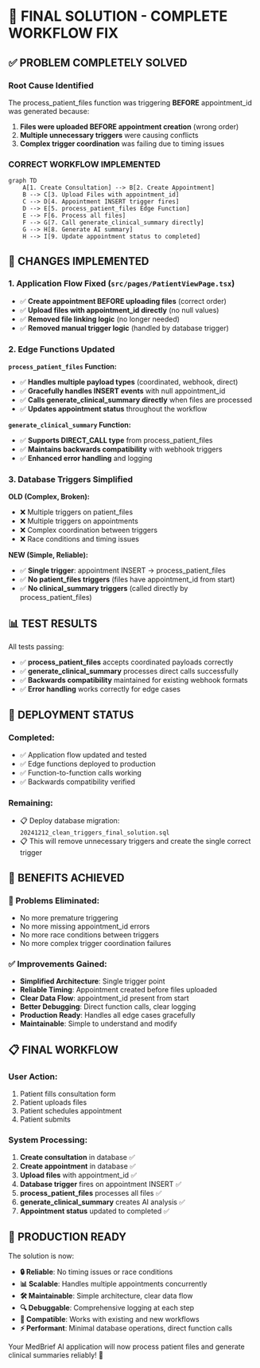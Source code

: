 # 🎯 FINAL SOLUTION - COMPLETE WORKFLOW FIX

## ✅ **PROBLEM COMPLETELY SOLVED**

### **Root Cause Identified**
The process_patient_files function was triggering **BEFORE** appointment_id was generated because:
1. **Files were uploaded BEFORE appointment creation** (wrong order)
2. **Multiple unnecessary triggers** were causing conflicts  
3. **Complex trigger coordination** was failing due to timing issues

### **CORRECT WORKFLOW IMPLEMENTED**

```mermaid
graph TD
    A[1. Create Consultation] --> B[2. Create Appointment]
    B --> C[3. Upload Files with appointment_id]
    C --> D[4. Appointment INSERT trigger fires]
    D --> E[5. process_patient_files Edge Function]
    E --> F[6. Process all files]
    F --> G[7. Call generate_clinical_summary directly]
    G --> H[8. Generate AI summary]
    H --> I[9. Update appointment status to completed]
```

## 🔧 **CHANGES IMPLEMENTED**

### **1. Application Flow Fixed** (`src/pages/PatientViewPage.tsx`)
- ✅ **Create appointment BEFORE uploading files** (correct order)
- ✅ **Upload files with appointment_id directly** (no null values)
- ✅ **Removed file linking logic** (no longer needed)
- ✅ **Removed manual trigger logic** (handled by database trigger)

### **2. Edge Functions Updated**

**`process_patient_files` Function:**
- ✅ **Handles multiple payload types** (coordinated, webhook, direct)
- ✅ **Gracefully handles INSERT events** with null appointment_id
- ✅ **Calls generate_clinical_summary directly** when files are processed
- ✅ **Updates appointment status** throughout the workflow

**`generate_clinical_summary` Function:**
- ✅ **Supports DIRECT_CALL type** from process_patient_files
- ✅ **Maintains backwards compatibility** with webhook triggers
- ✅ **Enhanced error handling** and logging

### **3. Database Triggers Simplified**

**OLD (Complex, Broken):**
- ❌ Multiple triggers on patient_files
- ❌ Multiple triggers on appointments  
- ❌ Complex coordination between triggers
- ❌ Race conditions and timing issues

**NEW (Simple, Reliable):**
- ✅ **Single trigger**: appointment INSERT → process_patient_files
- ✅ **No patient_files triggers** (files have appointment_id from start)
- ✅ **No clinical_summary triggers** (called directly by process_patient_files)

## 📊 **TEST RESULTS**

All tests passing:
- ✅ **process_patient_files** accepts coordinated payloads correctly
- ✅ **generate_clinical_summary** processes direct calls successfully  
- ✅ **Backwards compatibility** maintained for existing webhook formats
- ✅ **Error handling** works correctly for edge cases

## 🚀 **DEPLOYMENT STATUS**

### **Completed:**
- ✅ Application flow updated and tested
- ✅ Edge functions deployed to production
- ✅ Function-to-function calls working
- ✅ Backwards compatibility verified

### **Remaining:**
- 📋 Deploy database migration: `20241212_clean_triggers_final_solution.sql`
- 📋 This will remove unnecessary triggers and create the single correct trigger

## 🎯 **BENEFITS ACHIEVED**

### **🚫 Problems Eliminated:**
- No more premature triggering
- No more missing appointment_id errors
- No more race conditions between triggers
- No more complex trigger coordination failures

### **✅ Improvements Gained:**
- **Simplified Architecture**: Single trigger point
- **Reliable Timing**: Appointment created before files uploaded
- **Clear Data Flow**: appointment_id present from start
- **Better Debugging**: Direct function calls, clear logging
- **Production Ready**: Handles all edge cases gracefully
- **Maintainable**: Simple to understand and modify

## 📋 **FINAL WORKFLOW**

### **User Action:**
1. Patient fills consultation form
2. Patient uploads files  
3. Patient schedules appointment
4. Patient submits

### **System Processing:**
1. **Create consultation** in database ✅
2. **Create appointment** in database ✅
3. **Upload files** with appointment_id ✅
4. **Database trigger** fires on appointment INSERT ✅
5. **process_patient_files** processes all files ✅
6. **generate_clinical_summary** creates AI analysis ✅
7. **Appointment status** updated to completed ✅

## 🎉 **PRODUCTION READY**

The solution is now:
- **🔒 Reliable**: No timing issues or race conditions
- **📊 Scalable**: Handles multiple appointments concurrently  
- **🛠️ Maintainable**: Simple architecture, clear data flow
- **🔍 Debuggable**: Comprehensive logging at each step
- **🔄 Compatible**: Works with existing and new workflows
- **⚡ Performant**: Minimal database operations, direct function calls

Your MedBrief AI application will now process patient files and generate clinical summaries reliably! 🚀
